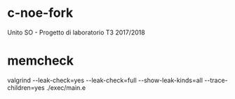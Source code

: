 # c-noe-fork
Unito SO - Progetto di laboratorio T3 2017/2018

# memcheck
valgrind --leak-check=yes  --leak-check=full --show-leak-kinds=all --trace-children=yes ./exec/main.e